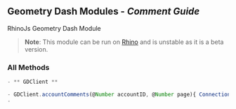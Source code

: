 ## Geometry Dash Modules - _Comment Guide_
RhinoJs Geometry Dash Module
> **Note**: This module can be run on [Rhino](https://developer.mozilla.org/ko/docs/Rhino) and is unstable as it is a beta version.

### All Methods
```javascript
- ** GDClient **

- GDClient.accountComments(@Number accountID, @Number page){ Connection (Paginator) }
-
